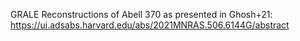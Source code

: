 GRALE Reconstructions of Abell 370 as presented in Ghosh+21: https://ui.adsabs.harvard.edu/abs/2021MNRAS.506.6144G/abstract
